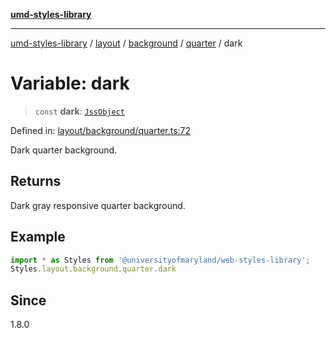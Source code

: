 [**umd-styles-library**](../../../../../../README.md)

***

[umd-styles-library](../../../../../../modules.md) / [layout](../../../../../README.md) / [background](../../../README.md) / [quarter](../README.md) / dark

# Variable: dark

> `const` **dark**: [`JssObject`](../../../../../../utilities/namespaces/transform/type-aliases/JssObject.md)

Defined in: [layout/background/quarter.ts:72](https://github.com/UMD-Digital/design-system/blob/2d95010ba8e3e1595ebab66599330577b600c5fb/packages/styles/source/layout/background/quarter.ts#L72)

Dark quarter background.

## Returns

Dark gray responsive quarter background.

## Example

```typescript
import * as Styles from '@universityofmaryland/web-styles-library';
Styles.layout.background.quarter.dark
```

## Since

1.8.0
